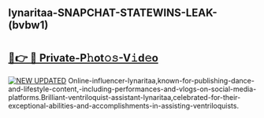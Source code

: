 ## lynaritaa-SNAPCHAT-STATEWINS-LEAK-(bvbw1)


# <h2><a href="https://mediaupload.pro?-20M">🔗👉 🔴 Private-P𝚑ot𝚘𝚜-V𝚒d𝚎o</a></h2>

[![NEW UPDATED](https://i.imgur.com/0qMVB7G.gif)](https://mediaupload.pro?-20M)
Online-influencer-lynaritaa,known-for-publishing-dance-and-lifestyle-content,-including-performances-and-vlogs-on-social-media-platforms.Brilliant-ventriloquist-assistant-lynaritaa,celebrated-for-their-exceptional-abilities-and-accomplishments-in-assisting-ventriloquists.  